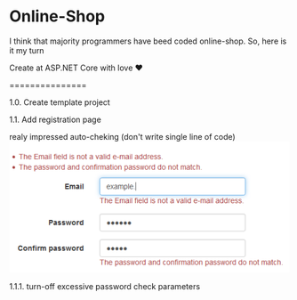 # Online-Shop
I think that majority programmers have beed coded online-shop. So, here is it my turn

Create at ASP.NET Core with love ❤ 

===============

1.0. Create template project

1.1. Add registration page

realy impressed auto-cheking (don't write single line of code)
![](screenshots/autocheck.png)

1.1.1. turn-off excessive password check parameters

